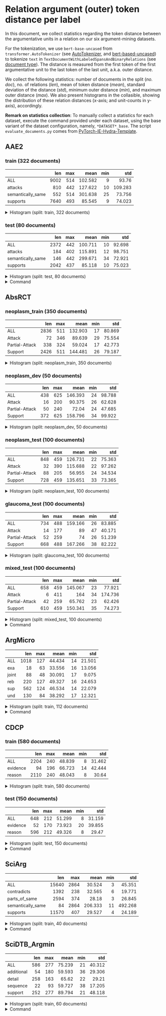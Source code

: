 # Relation argument (outer) token distance per label

In this document, we collect statistics regarding the token distance between the argumentative units in a relation on our six argument-mining datasets.

For the tokenization, we use `bert-base-uncased` from `transformer.AutoTokenizer` (see [AutoTokenizer](https://huggingface.co/docs/transformers/v4.37.1/en/model_doc/auto#transformers.AutoTokenizer), and [bert-based-uncased](https://huggingface.co/bert-base-uncased))
to tokenize `text` in `TextDocumentWithLabeledSpansAndBinaryRelations` (see [document type](https://github.com/ChristophAlt/pytorch-ie/blob/main/src/pytorch_ie/documents.py)).
The distance is measured from the first token of the first argumentative unit to the last token of the last unit, a.k.a. outer distance.

We collect the following statistics: number of documents in the split (*no. doc*), no. of relations (*len*), mean of token distance (*mean*), standard deviation of the distance (*std*), minimum outer distance (*min*), and maximum outer distance (*max*).
We also present histograms in the collasible, showing the distribution of these relation distances (x-axis; and unit-counts in y-axis), accordingly.

**Remark on statistics collection**:
To manually collect a statistics for each dataset, execute the command provided under each dataset,
using the base variant of the dataset configuration, namely, `*DATASET*_base`.
The script `evaluate_documents.py` comes from [PyTorch-IE-Hydra-Template](https://github.com/ArneBinder/pytorch-ie-hydra-template-1).

## AAE2

### train (322 documents)

|                   |  len | max |    mean | min |     std |
| :---------------- | ---: | --: | ------: | --: | ------: |
| ALL               | 9002 | 514 | 102.582 |   9 |   93.76 |
| attacks           |  810 | 442 | 127.622 |  10 | 109.283 |
| semantically_same |  552 | 514 | 301.638 |  25 |  73.756 |
| supports          | 7640 | 493 |  85.545 |   9 |  74.023 |

<details>
  <summary>Histogram (split: train, 322 documents)</summary>

![img_1.png](img/relation_token_distance_per_label/rtd-label_aae2_train.png)

</details>

### test (80 documents)

|                   |  len | max |    mean | min |    std |
| :---------------- | ---: | --: | ------: | --: | -----: |
| ALL               | 2372 | 442 | 100.711 |  10 | 92.698 |
| attacks           |  184 | 402 | 115.891 |  12 | 98.751 |
| semantically_same |  146 | 442 | 299.671 |  34 | 72.921 |
| supports          | 2042 | 437 |  85.118 |  10 | 75.023 |

<details>
  <summary>Histogram (split: test, 80 documents)</summary>

![img.png](img/relation_token_distance_per_label/rtd-label_aae2_test.png)

</details>

<details>
<summary>Command</summary>

```
python src/evaluate_documents.py dataset=aae2_base metric=count_relation_argument_distances
```

</details>

## AbsRCT

### neoplasm_train (350 documents)

|                |  len | max |    mean | min |    std |
| :------------- | ---: | --: | ------: | --: | -----: |
| ALL            | 2836 | 511 | 132.903 |  17 | 80.869 |
| Attack         |   72 | 346 |  89.639 |  29 | 75.554 |
| Partial-Attack |  338 | 324 |  59.024 |  17 | 42.773 |
| Support        | 2426 | 511 | 144.481 |  26 | 79.187 |

<details>
  <summary>Histogram (split: neoplasm_train, 350 documents)</summary>

![img_2.png](img/relation_token_distance_per_label/rtd-label_abs-neo_train.png)

</details>

### neoplasm_dev (50 documents)

|                | len | max |    mean | min |    std |
| :------------- | --: | --: | ------: | --: | -----: |
| ALL            | 438 | 625 | 146.393 |  24 | 98.788 |
| Attack         |  16 | 200 |  90.375 |  26 | 62.628 |
| Partial-Attack |  50 | 240 |   72.04 |  24 | 47.685 |
| Support        | 372 | 625 | 158.796 |  34 | 99.922 |

<details>
  <summary>Histogram (split: neoplasm_dev, 50 documents)</summary>

![img_3.png](img/relation_token_distance_per_label/rtd-label_abs-neo_dev.png)

</details>

### neoplasm_test (100 documents)

|                | len | max |    mean | min |    std |
| :------------- | --: | --: | ------: | --: | -----: |
| ALL            | 848 | 459 | 126.731 |  22 | 75.363 |
| Attack         |  32 | 390 | 115.688 |  22 | 97.262 |
| Partial-Attack |  88 | 205 |  56.955 |  24 | 34.534 |
| Support        | 728 | 459 | 135.651 |  33 | 73.365 |

<details>
  <summary>Histogram (split: neoplasm_test, 100 documents)</summary>

![img_4.png](img/relation_token_distance_per_label/rtd-label_abs-neo_test.png)

</details>

### glaucoma_test (100 documents)

|                | len | max |    mean | min |    std |
| :------------- | --: | --: | ------: | --: | -----: |
| ALL            | 734 | 488 | 159.166 |  26 | 83.885 |
| Attack         |  14 | 177 |      89 |  47 | 40.171 |
| Partial-Attack |  52 | 259 |      74 |  26 | 51.239 |
| Support        | 668 | 488 | 167.266 |  38 | 82.222 |

<details>
  <summary>Histogram (split: glaucoma_test, 100 documents)</summary>

![img_5.png](img/relation_token_distance_per_label/rtd-label_abs-glu_test.png)

</details>

### mixed_test (100 documents)

|                | len | max |    mean | min |     std |
| :------------- | --: | --: | ------: | --: | ------: |
| ALL            | 658 | 459 | 145.067 |  23 |  77.921 |
| Attack         |   6 | 411 |     164 |  34 | 174.736 |
| Partial-Attack |  42 | 259 |  65.762 |  23 |  62.426 |
| Support        | 610 | 459 | 150.341 |  35 |  74.273 |

<details>
  <summary>Histogram (split: mixed_test, 100 documents)</summary>

![img_6.png](img/relation_token_distance_per_label/rtd-label_abs-mix_test.png)

</details>

<details>
<summary>Command</summary>

```
python src/evaluate_documents.py dataset=abstrct_base metric=count_relation_argument_distances
```

</details>

## ArgMicro

|       |  len | max |   mean | min |    std |
| :---- | ---: | --: | -----: | --: | -----: |
| ALL   | 1018 | 127 | 44.434 |  14 | 21.501 |
| exa   |   18 |  63 | 33.556 |  16 | 13.056 |
| joint |   88 |  48 | 30.091 |  17 |  9.075 |
| reb   |  220 | 127 | 49.327 |  16 | 24.653 |
| sup   |  562 | 124 | 46.534 |  14 | 22.079 |
| und   |  130 |  84 | 38.292 |  17 | 12.321 |

<details>
  <summary>Histogram (split: train, 112 documents)</summary>

![img_7.png](img/relation_token_distance_per_label/rtd-label_argmicro.png)

</details>

<details>
<summary>Command</summary>

```
python src/evaluate_documents.py dataset=argmicro_base metric=count_relation_argument_distances
```

</details>

## CDCP

### train (580 documents)

|          |  len | max |   mean | min |    std |
| :------- | ---: | --: | -----: | --: | -----: |
| ALL      | 2204 | 240 | 48.839 |   8 | 31.462 |
| evidence |   94 | 196 | 66.723 |  14 | 42.444 |
| reason   | 2110 | 240 | 48.043 |   8 |  30.64 |

<details>
  <summary>Histogram (split: train, 580 documents)</summary>

![img_8.png](img/relation_token_distance_per_label/rtd-label_cdcp_train.png)

</details>

### test (150 documents)

|          | len | max |   mean | min |    std |
| :------- | --: | --: | -----: | --: | -----: |
| ALL      | 648 | 212 | 51.299 |   8 | 31.159 |
| evidence |  52 | 170 | 73.923 |  20 | 39.855 |
| reason   | 596 | 212 | 49.326 |   8 |  29.47 |

<details>
  <summary>Histogram (split: test, 150 documents)</summary>

![img_9.png](img/relation_token_distance_per_label/rtd-label_cdcp_test.png)

</details>

<details>
<summary>Command</summary>

```
python src/evaluate_documents.py dataset=cdcp_base metric=count_relation_argument_distances
```

</details>

## SciArg

|                   |   len |  max |    mean | min |     std |
| :---------------- | ----: | ---: | ------: | --: | ------: |
| ALL               | 15640 | 2864 |  30.524 |   3 |  45.351 |
| contradicts       |  1392 |  238 |  32.565 |   6 |  19.771 |
| parts_of_same     |  2594 |  374 |   28.18 |   3 |  26.845 |
| semantically_same |    84 | 2864 | 206.333 |  11 | 492.268 |
| supports          | 11570 |  407 |  29.527 |   4 |  24.189 |

<details>
  <summary>Histogram (split: train, 40 documents)</summary>

![img_10.png](img/relation_token_distance_per_label/rtd-label_sciarg.png)

</details>

<details>
<summary>Command</summary>

```
python src/evaluate_documents.py dataset=sciarg_base metric=count_relation_argument_distances ++metric.tokenize_kwargs.strict_span_conversion=false
```

</details>

## SciDTB_Argmin

|            | len | max |   mean | min |    std |
| :--------- | --: | --: | -----: | --: | -----: |
| ALL        | 586 | 277 | 75.239 |  21 | 40.312 |
| additional |  54 | 180 | 59.593 |  36 | 29.306 |
| detail     | 258 | 163 |  65.62 |  22 |  29.21 |
| sequence   |  22 |  93 | 59.727 |  38 | 17.205 |
| support    | 252 | 277 | 89.794 |  21 | 48.118 |

<details>
  <summary>Histogram (split: train, 60 documents)</summary>

![img_11.png](img/relation_token_distance_per_label/rtd-label_scitdb-argmin.png)

</details>

<details>
<summary>Command</summary>

```
python src/evaluate_documents.py dataset=scidtb_argmin_base metric=count_relation_argument_distances
```

</details>
